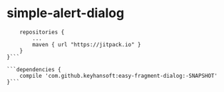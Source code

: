 # simple-alert-dialog
```allprojects {
	repositories {
		...
		maven { url "https://jitpack.io" }
	}
}```

```dependencies {
	compile 'com.github.keyhansoft:easy-fragment-dialog:-SNAPSHOT'
}```
 

